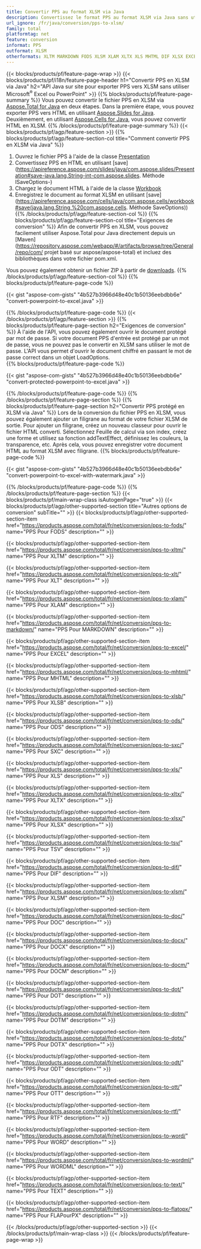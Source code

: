 ```yaml
---
title: Convertir PPS au format XLSM via Java
description: Convertissez le format PPS au format XLSM via Java sans utiliser Microsoft Excel ou PowerPoint
url_ignore: /fr/java/conversion/pps-to-xlsm/
family: total
platformtag: net
feature: conversion
informat: PPS
outformat: XLSM
otherformats: XLTM MARKDOWN FODS XLSM XLAM XLTX XLS MHTML DIF XLSX EXCEL XLSB TSV ODS XLT SXC DOC DOCX DOCM DOT DOTM DOTX ODT OTT RTF WORD WORDML TEXT FLATOPX
---
```

{{< blocks/products/pf/feature-page-wrap >}}
{{< blocks/products/pf/i18n/feature-page-header h1="Convertir PPS en XLSM via Java" h2="API Java sur site pour exporter PPS vers XLSM sans utiliser Microsoft<sup>&reg;</sup> Excel ou PowerPoint" >}}
{{% blocks/products/pf/feature-page-summary %}}
Vous pouvez convertir le fichier PPS en XLSM via [Aspose.Total for Java](https://products.aspose.com/total/java/) en deux étapes. Dans la première étape, vous pouvez exporter PPS vers HTML en utilisant [Aspose.Slides for Java](https://products.aspose.com/slides/java/). Deuxièmement, en utilisant [Aspose.Cells for Java](https://products.aspose.com/cells/java/), vous pouvez convertir HTML en XLSM.
{{% /blocks/products/pf/feature-page-summary  %}}
{{< blocks/products/pf/agp/feature-section >}}
{{% blocks/products/pf/agp/feature-section-col title="Comment convertir PPS en XLSM via Java" %}}
1. Ouvrez le fichier PPS à l'aide de la classe [Presentation](https://apireference.aspose.com/slides/java/com.aspose.slides/Presentation)
2. Convertissez PPS en HTML en utilisant [save](https://apireference.aspose.com/slides/java/com.aspose.slides/Presentation#save-java.lang.String-int-com.aspose.slides. Méthode ISaveOptions-)
3. Chargez le document HTML à l'aide de la classe [Workbook](https://apireference.aspose.com/cells/java/com.aspose.cells/Workbook)
4. Enregistrez le document au format XLSM en utilisant [save](https://apireference.aspose.com/cells/java/com.aspose.cells/workbook#save(java.lang.String,%20com.aspose.cells. Méthode SaveOptions))
{{% /blocks/products/pf/agp/feature-section-col %}}
{{% blocks/products/pf/agp/feature-section-col title="Exigences de conversion" %}}
Afin de convertir PPS en XLSM, vous pouvez facilement utiliser Aspose.Total pour Java directement depuis un [Maven](https://repository.aspose.com/webapp/#/artifacts/browse/tree/General/repo/com/ projet basé sur aspose/aspose-total) et incluez des bibliothèques dans votre fichier pom.xml.

Vous pouvez également obtenir un fichier ZIP à partir de [downloads](https://downloads.aspose.com/total/java).
{{% /blocks/products/pf/agp/feature-section-col %}}
{{% blocks/products/pf/feature-page-code %}}

{{< gist "aspose-com-gists" "4b527b3966d48e40c1b50136eebdbb6e" "convert-powerpoint-to-excel.java" >}}


{{% /blocks/products/pf/feature-page-code %}}
{{< /blocks/products/pf/agp/feature-section >}}
{{% blocks/products/pf/feature-page-section  h2="Exigences de conversion" %}}
À l'aide de l'API, vous pouvez également ouvrir le document protégé par mot de passe. Si votre document PPS d'entrée est protégé par un mot de passe, vous ne pouvez pas le convertir en XLSM sans utiliser le mot de passe. L'API vous permet d'ouvrir le document chiffré en passant le mot de passe correct dans un objet LoadOptions.  
{{% blocks/products/pf/feature-page-code %}}

{{< gist "aspose-com-gists" "4b527b3966d48e40c1b50136eebdbb6e" "convert-protected-powerpoint-to-excel.java" >}}

{{% /blocks/products/pf/feature-page-code  %}}
{{% /blocks/products/pf/feature-page-section %}}
{{% blocks/products/pf/feature-page-section  h2="Convertir PPS protégé en XLSM via Java" %}}
Lors de la conversion du fichier PPS en XLSM, vous pouvez également ajouter un filigrane au format de votre fichier XLSM de sortie. Pour ajouter un filigrane, créez un nouveau classeur pour ouvrir le fichier HTML converti. Sélectionnez Feuille de calcul via son index, créez une forme et utilisez sa fonction addTextEffect, définissez les couleurs, la transparence, etc. Après cela, vous pouvez enregistrer votre document HTML au format XLSM avec filigrane. 
{{% blocks/products/pf/feature-page-code %}}

{{< gist "aspose-com-gists" "4b527b3966d48e40c1b50136eebdbb6e" "convert-powerpoint-to-excel-with-watermark.java" >}}

{{% /blocks/products/pf/feature-page-code  %}}
{{% /blocks/products/pf/feature-page-section %}}
{{< blocks/products/pf/main-wrap-class isAutogenPage="true" >}}
{{< blocks/products/pf/agp/other-supported-section title="Autres options de conversion" subTitle="" >}}
{{< blocks/products/pf/agp/other-supported-section-item href="https://products.aspose.com/total/fr/net/conversion/pps-to-fods/" name="PPS Pour FODS" description="" >}}

{{< blocks/products/pf/agp/other-supported-section-item href="https://products.aspose.com/total/fr/net/conversion/pps-to-xltm/" name="PPS Pour XLTM" description="" >}}

{{< blocks/products/pf/agp/other-supported-section-item href="https://products.aspose.com/total/fr/net/conversion/pps-to-xlt/" name="PPS Pour XLT" description="" >}}

{{< blocks/products/pf/agp/other-supported-section-item href="https://products.aspose.com/total/fr/net/conversion/pps-to-xlam/" name="PPS Pour XLAM" description="" >}}

{{< blocks/products/pf/agp/other-supported-section-item href="https://products.aspose.com/total/fr/net/conversion/pps-to-markdown/" name="PPS Pour MARKDOWN" description="" >}}

{{< blocks/products/pf/agp/other-supported-section-item href="https://products.aspose.com/total/fr/net/conversion/pps-to-excel/" name="PPS Pour EXCEL" description="" >}}

{{< blocks/products/pf/agp/other-supported-section-item href="https://products.aspose.com/total/fr/net/conversion/pps-to-mhtml/" name="PPS Pour MHTML" description="" >}}

{{< blocks/products/pf/agp/other-supported-section-item href="https://products.aspose.com/total/fr/net/conversion/pps-to-xlsb/" name="PPS Pour XLSB" description="" >}}

{{< blocks/products/pf/agp/other-supported-section-item href="https://products.aspose.com/total/fr/net/conversion/pps-to-ods/" name="PPS Pour ODS" description="" >}}

{{< blocks/products/pf/agp/other-supported-section-item href="https://products.aspose.com/total/fr/net/conversion/pps-to-sxc/" name="PPS Pour SXC" description="" >}}

{{< blocks/products/pf/agp/other-supported-section-item href="https://products.aspose.com/total/fr/net/conversion/pps-to-xls/" name="PPS Pour XLS" description="" >}}

{{< blocks/products/pf/agp/other-supported-section-item href="https://products.aspose.com/total/fr/net/conversion/pps-to-xltx/" name="PPS Pour XLTX" description="" >}}

{{< blocks/products/pf/agp/other-supported-section-item href="https://products.aspose.com/total/fr/net/conversion/pps-to-xlsx/" name="PPS Pour XLSX" description="" >}}

{{< blocks/products/pf/agp/other-supported-section-item href="https://products.aspose.com/total/fr/net/conversion/pps-to-tsv/" name="PPS Pour TSV" description="" >}}

{{< blocks/products/pf/agp/other-supported-section-item href="https://products.aspose.com/total/fr/net/conversion/pps-to-dif/" name="PPS Pour DIF" description="" >}}

{{< blocks/products/pf/agp/other-supported-section-item href="https://products.aspose.com/total/fr/net/conversion/pps-to-xlsm/" name="PPS Pour XLSM" description="" >}}

{{< blocks/products/pf/agp/other-supported-section-item href="https://products.aspose.com/total/fr/net/conversion/pps-to-doc/" name="PPS Pour DOC" description="" >}}

{{< blocks/products/pf/agp/other-supported-section-item href="https://products.aspose.com/total/fr/net/conversion/pps-to-docx/" name="PPS Pour DOCX" description="" >}}

{{< blocks/products/pf/agp/other-supported-section-item href="https://products.aspose.com/total/fr/net/conversion/pps-to-docm/" name="PPS Pour DOCM" description="" >}}

{{< blocks/products/pf/agp/other-supported-section-item href="https://products.aspose.com/total/fr/net/conversion/pps-to-dot/" name="PPS Pour DOT" description="" >}}

{{< blocks/products/pf/agp/other-supported-section-item href="https://products.aspose.com/total/fr/net/conversion/pps-to-dotm/" name="PPS Pour DOTM" description="" >}}

{{< blocks/products/pf/agp/other-supported-section-item href="https://products.aspose.com/total/fr/net/conversion/pps-to-dotx/" name="PPS Pour DOTX" description="" >}}

{{< blocks/products/pf/agp/other-supported-section-item href="https://products.aspose.com/total/fr/net/conversion/pps-to-odt/" name="PPS Pour ODT" description="" >}}

{{< blocks/products/pf/agp/other-supported-section-item href="https://products.aspose.com/total/fr/net/conversion/pps-to-ott/" name="PPS Pour OTT" description="" >}}

{{< blocks/products/pf/agp/other-supported-section-item href="https://products.aspose.com/total/fr/net/conversion/pps-to-rtf/" name="PPS Pour RTF" description="" >}}

{{< blocks/products/pf/agp/other-supported-section-item href="https://products.aspose.com/total/fr/net/conversion/pps-to-word/" name="PPS Pour WORD" description="" >}}

{{< blocks/products/pf/agp/other-supported-section-item href="https://products.aspose.com/total/fr/net/conversion/pps-to-wordml/" name="PPS Pour WORDML" description="" >}}

{{< blocks/products/pf/agp/other-supported-section-item href="https://products.aspose.com/total/fr/net/conversion/pps-to-text/" name="PPS Pour TEXT" description="" >}}

{{< blocks/products/pf/agp/other-supported-section-item href="https://products.aspose.com/total/fr/net/conversion/pps-to-flatopx/" name="PPS Pour FLAPourPX" description="" >}}


{{< /blocks/products/pf/agp/other-supported-section >}}
{{< /blocks/products/pf/main-wrap-class >}}
{{< /blocks/products/pf/feature-page-wrap >}}